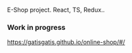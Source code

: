 E-Shop project.
React, TS, Redux..

### Work in progress

https://gatisgatis.github.io/online-shop/#/